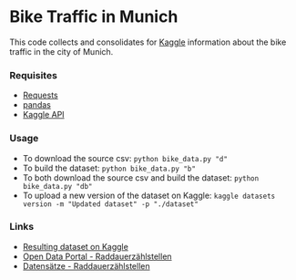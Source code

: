 # Bike Traffic in Munich

This code collects and consolidates for [Kaggle](https://www.kaggle.com) information about the bike traffic in the city of Munich.

### Requisites
* [Requests](https://docs.python-requests.org)
* [pandas](https://pandas.pydata.org/)
* [Kaggle API](https://github.com/Kaggle/kaggle-api)

### Usage
* To download the source csv: `python bike_data.py "d"`
* To build the dataset: `python bike_data.py "b"`
* To both download the source csv and build the dataset: `python bike_data.py "db"`
* To upload a new version of the dataset on Kaggle: `kaggle datasets version -m "Updated dataset" -p "./dataset"`

### Links
* [Resulting dataset on Kaggle](https://www.kaggle.com/lucafrance/bike-traffic-in-munich)
* [Open Data Portal - Raddauerzählstellen](https://www.opengov-muenchen.de/pages/raddauerzaehlstellen)
* [Datensätze - Raddauerzählstellen](https://www.opengov-muenchen.de/dataset?tags=Raddauerz%C3%A4hlstellen)